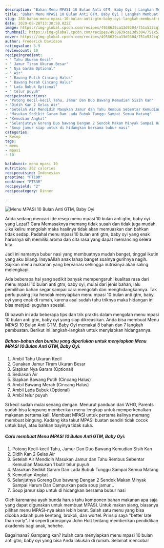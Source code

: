 ```yaml
---
description: "Bahan Menu MPASI 10 Bulan Anti GTM, Baby Oyi | Langkah Membuat Menu MPASI 10 Bulan Anti GTM, Baby Oyi Yang Lezat Sekali"
title: "Bahan Menu MPASI 10 Bulan Anti GTM, Baby Oyi | Langkah Membuat Menu MPASI 10 Bulan Anti GTM, Baby Oyi Yang Lezat Sekali"
slug: 288-bahan-menu-mpasi-10-bulan-anti-gtm-baby-oyi-langkah-membuat-menu-mpasi-10-bulan-anti-gtm-baby-oyi-yang-lezat-sekali
date: 2020-08-28T13:30:58.822Z
image: https://img-global.cpcdn.com/recipes/4958639ca13d9304/751x532cq70/menu-mpasi-10-bulan-anti-gtm-baby-oyi-foto-resep-utama.jpg
thumbnail: https://img-global.cpcdn.com/recipes/4958639ca13d9304/751x532cq70/menu-mpasi-10-bulan-anti-gtm-baby-oyi-foto-resep-utama.jpg
cover: https://img-global.cpcdn.com/recipes/4958639ca13d9304/751x532cq70/menu-mpasi-10-bulan-anti-gtm-baby-oyi-foto-resep-utama.jpg
author: Frederick Davidson
ratingvalue: 3.9
reviewcount: 10
recipeingredient:
- " Tahu Ukuran Kecil"
- " Jamur Tiram Ukuran Besar"
- " Nya Garam Optional"
- " Air"
- " Bawang Putih Cincang Halus"
- " Bawang Merah Cincang Halus"
- " Lada Bubuk Optional"
- " telur puyuh"
recipeinstructions:
- "Potong Kecil-kecil Tahu, Jamur Dan Duo Bawang Kemudian Sisih Kan"
- "Didih Kan 2 Gelas Air"
- "Setelah Air Mendidih Masukan Jamur dan Tahu Rembus Sebentar Kemudian Masukan 1 butir telur puyuh"
- "Masukan Sedikit Garam Dan Lada Bubuk Tunggu Sampai Semua Matang"
- "Kemudian Angkat"
- "Selanjutnya Goreng Duo bawang Dengan 2 Sendok Makan Minyak Sampai Harum Dan Campurkan pada soup jamur..."
- "Soup jamur siap untuk di hidangkan bersama bubur nasi"
categories:
- Resep
tags:
- menu
- mpasi
- 10

katakunci: menu mpasi 10 
nutrition: 262 calories
recipecuisine: Indonesian
preptime: "PT19M"
cooktime: "PT53M"
recipeyield: "2"
recipecategory: Dinner

---
```



![Menu MPASI 10 Bulan Anti GTM, Baby Oyi](https://img-global.cpcdn.com/recipes/4958639ca13d9304/751x532cq70/menu-mpasi-10-bulan-anti-gtm-baby-oyi-foto-resep-utama.jpg)

Anda sedang mencari ide resep menu mpasi 10 bulan anti gtm, baby oyi yang Lezat? Cara Memasaknya memang tidak susah dan tidak juga mudah. Jika keliru mengolah maka hasilnya tidak akan memuaskan dan bahkan tidak sedap. Padahal menu mpasi 10 bulan anti gtm, baby oyi yang enak harusnya sih memiliki aroma dan cita rasa yang dapat memancing selera kita.

Jadi ini namanya bubur nasi yang membuatnya mudah banget, tinggal ikutin yang aku bilang. InsyaAllah anak lahap banget soalnya gurihnya nagih. Sajikan menu makanan yang bervariasi sehingga nutrisinya akan saling melengkapi.

Ada beberapa hal yang sedikit banyak mempengaruhi kualitas rasa dari menu mpasi 10 bulan anti gtm, baby oyi, mulai dari jenis bahan, lalu pemilihan bahan segar sampai cara mengolah dan menghidangkannya. Tak perlu pusing jika hendak menyiapkan menu mpasi 10 bulan anti gtm, baby oyi yang enak di rumah, karena asal sudah tahu triknya maka hidangan ini bisa menjadi suguhan spesial.


Di bawah ini ada beberapa tips dan trik praktis dalam mengolah menu mpasi 10 bulan anti gtm, baby oyi yang siap dikreasikan. Anda bisa membuat Menu MPASI 10 Bulan Anti GTM, Baby Oyi memakai 8 bahan dan 7 langkah pembuatan. Berikut ini langkah-langkah untuk menyiapkan hidangannya.

<!--inarticleads1-->

##### Bahan-bahan dan bumbu yang diperlukan untuk menyiapkan Menu MPASI 10 Bulan Anti GTM, Baby Oyi:

1. Ambil  Tahu Ukuran Kecil
1. Gunakan  Jamur Tiram Ukuran Besar
1. Siapkan  Nya Garam (Optional)
1. Sediakan  Air
1. Siapkan  Bawang Putih (Cincang Halus)
1. Ambil  Bawang Merah (Cincang Halus)
1. Ambil  Lada Bubuk (Optional)
1. Ambil  telur puyuh


Si kecil sudah mulai senang dengan. Menurut panduan dari WHO, Parents sudah bisa langsung memberikan menu lengkap untuk memperkenalkan makanan pertama kali. Membuat MPASI untuk pertama kalinya memang membuat bingung. Kadang kita takut MPASI buatan sendiri tidak cocok untuk bayi, atau bahkan bayinya tidak suka. 

<!--inarticleads2-->

##### Cara membuat Menu MPASI 10 Bulan Anti GTM, Baby Oyi:

1. Potong Kecil-kecil Tahu, Jamur Dan Duo Bawang Kemudian Sisih Kan
1. Didih Kan 2 Gelas Air
1. Setelah Air Mendidih Masukan Jamur dan Tahu Rembus Sebentar Kemudian Masukan 1 butir telur puyuh
1. Masukan Sedikit Garam Dan Lada Bubuk Tunggu Sampai Semua Matang
1. Kemudian Angkat
1. Selanjutnya Goreng Duo bawang Dengan 2 Sendok Makan Minyak Sampai Harum Dan Campurkan pada soup jamur...
1. Soup jamur siap untuk di hidangkan bersama bubur nasi


Oleh karenanya ayah bunda harus tahu komponen bahan makanan apa saja yang dapat digunakan untuk membuat MPASI. Untuk makan siang, biasanya pilihan menu MPASI-nya akan lebih berat. Salah satu menu yang bisa dicoba adalah pure kentang, brokoli, dan wortel. Prinsip saya &#34;better late than early&#34;. Ini seperti prinsipnya John Holt tentang memberikan pendidikan akademis bagi anak, hehehe. 

Bagaimana? Gampang kan? Itulah cara menyiapkan menu mpasi 10 bulan anti gtm, baby oyi yang bisa Anda lakukan di rumah. Selamat mencoba!
